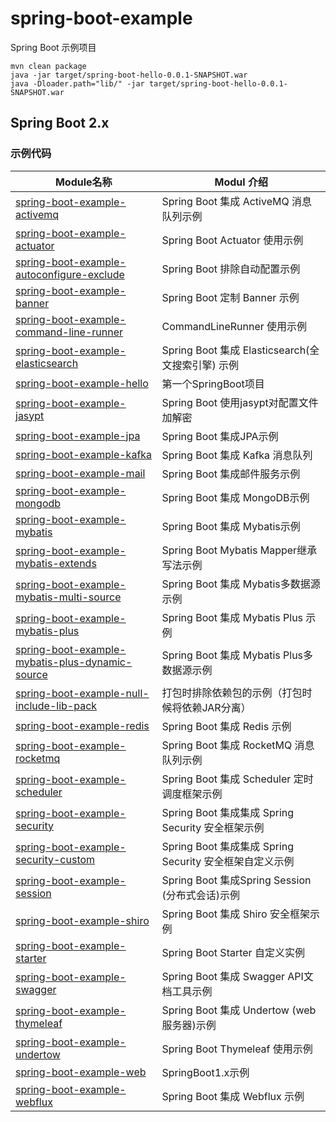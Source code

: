 # spring-boot-example

Spring Boot 示例项目 

```
mvn clean package
java -jar target/spring-boot-hello-0.0.1-SNAPSHOT.war
java -Dloader.path="lib/" -jar target/spring-boot-hello-0.0.1-SNAPSHOT.war
```

Spring Boot 2.x
---

### 示例代码  
| Module名称 | Modul 介绍 |
| ----- | ----- |
| [spring-boot-example-activemq](https://github.com/Relucent/spring-boot-example/tree/master/spring-boot-example-activemq) | Spring Boot 集成 ActiveMQ 消息队列示例|
| [spring-boot-example-actuator](https://github.com/Relucent/spring-boot-example/tree/master/spring-boot-example-actuator) | Spring Boot Actuator 使用示例|
| [spring-boot-example-autoconfigure-exclude](https://github.com/Relucent/spring-boot-example/tree/master/spring-boot-example-autoconfigure-exclude) | Spring Boot 排除自动配置示例|
| [spring-boot-example-banner](https://github.com/Relucent/spring-boot-example/tree/master/spring-boot-example-banner) | Spring Boot 定制 Banner 示例|
| [spring-boot-example-command-line-runner](https://github.com/Relucent/spring-boot-example/tree/master/spring-boot-example-command-line-runner) | CommandLineRunner 使用示例|
| [spring-boot-example-elasticsearch](https://github.com/Relucent/spring-boot-example/tree/master/spring-boot-example-elasticsearch) | Spring Boot 集成 Elasticsearch(全文搜索引擎) 示例|
| [spring-boot-example-hello](https://github.com/Relucent/spring-boot-example/tree/master/spring-boot-example-hello) | 第一个SpringBoot项目|
| [spring-boot-example-jasypt](https://github.com/Relucent/spring-boot-example/tree/master/spring-boot-example-jasypt) | Spring Boot 使用jasypt对配置文件加解密|
| [spring-boot-example-jpa](https://github.com/Relucent/spring-boot-example/tree/master/spring-boot-example-jpa) | Spring Boot 集成JPA示例|
| [spring-boot-example-kafka](https://github.com/Relucent/spring-boot-example/tree/master/spring-boot-example-kafka) | Spring Boot 集成 Kafka 消息队列|
| [spring-boot-example-mail](https://github.com/Relucent/spring-boot-example/tree/master/spring-boot-example-mail) | Spring Boot 集成邮件服务示例|
| [spring-boot-example-mongodb](https://github.com/Relucent/spring-boot-example/tree/master/spring-boot-example-mongodb) | Spring Boot 集成 MongoDB示例|
| [spring-boot-example-mybatis](https://github.com/Relucent/spring-boot-example/tree/master/spring-boot-example-mybatis) | Spring Boot 集成 Mybatis示例|
| [spring-boot-example-mybatis-extends](https://github.com/Relucent/spring-boot-example/tree/master/spring-boot-example-mybatis-extends) | Spring Boot Mybatis Mapper继承写法示例|
| [spring-boot-example-mybatis-multi-source](https://github.com/Relucent/spring-boot-example/tree/master/spring-boot-example-mybatis-multi-source) | Spring Boot 集成 Mybatis多数据源示例|
| [spring-boot-example-mybatis-plus](https://github.com/Relucent/spring-boot-example/tree/master/spring-boot-example-mybatis-plus) | Spring Boot 集成 Mybatis Plus 示例|
| [spring-boot-example-mybatis-plus-dynamic-source](https://github.com/Relucent/spring-boot-example/tree/master/spring-boot-example-mybatis-plus-dynamic-source) | Spring Boot 集成 Mybatis Plus多数据源示例|
| [spring-boot-example-null-include-lib-pack](https://github.com/Relucent/spring-boot-example/tree/master/spring-boot-example-null-include-lib-pack) | 打包时排除依赖包的示例（打包时候将依赖JAR分离）|
| [spring-boot-example-redis](https://github.com/Relucent/spring-boot-example/tree/master/spring-boot-example-redis) | Spring Boot 集成 Redis 示例|
| [spring-boot-example-rocketmq](https://github.com/Relucent/spring-boot-example/tree/master/spring-boot-example-rocketmq) | Spring Boot 集成 RocketMQ 消息队列示例|
| [spring-boot-example-scheduler](https://github.com/Relucent/spring-boot-example/tree/master/spring-boot-example-scheduler) | Spring Boot 集成 Scheduler 定时调度框架示例|
| [spring-boot-example-security](https://github.com/Relucent/spring-boot-example/tree/master/spring-boot-example-security) | Spring Boot 集成集成 Spring Security 安全框架示例|
| [spring-boot-example-security-custom](https://github.com/Relucent/spring-boot-example/tree/master/spring-boot-example-security-custom) | Spring Boot 集成集成 Spring Security 安全框架自定义示例|
| [spring-boot-example-session](https://github.com/Relucent/spring-boot-example/tree/master/spring-boot-example-session) | Spring Boot 集成Spring Session (分布式会话)示例|
| [spring-boot-example-shiro](https://github.com/Relucent/spring-boot-example/tree/master/spring-boot-example-shiro) | Spring Boot 集成 Shiro 安全框架示例|
| [spring-boot-example-starter](https://github.com/Relucent/spring-boot-example/tree/master/spring-boot-example-starter) |  Spring Boot Starter 自定义实例|
| [spring-boot-example-swagger](https://github.com/Relucent/spring-boot-example/tree/master/spring-boot-example-swagger) |  Spring Boot 集成 Swagger API文档工具示例|
| [spring-boot-example-thymeleaf](https://github.com/Relucent/spring-boot-example/tree/master/spring-boot-example-thymeleaf) | Spring Boot 集成 Undertow (web服务器)示例|
| [spring-boot-example-undertow](https://github.com/Relucent/spring-boot-example/tree/master/spring-boot-example-undertow) | Spring Boot Thymeleaf 使用示例|
| [spring-boot-example-web](https://github.com/Relucent/spring-boot-example/tree/master/spring-boot-example-web) | SpringBoot1.x示例|
| [spring-boot-example-webflux](https://github.com/Relucent/spring-boot-example/tree/master/spring-boot-example-webflux) | Spring Boot 集成 Webflux 示例|


